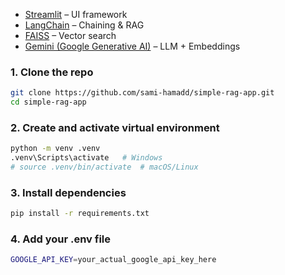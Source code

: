 - [Streamlit](https://streamlit.io/) – UI framework
- [LangChain](https://www.langchain.com/) – Chaining & RAG
- [FAISS](https://github.com/facebookresearch/faiss) – Vector search
- [Gemini (Google Generative AI)](https://makersuite.google.com/) – LLM + Embeddings

### 1. Clone the repo

```bash
git clone https://github.com/sami-hamadd/simple-rag-app.git
cd simple-rag-app
```

### 2. Create and activate virtual environment
```bash
python -m venv .venv
.venv\Scripts\activate   # Windows
# source .venv/bin/activate  # macOS/Linux
```
### 3. Install dependencies
```bash
pip install -r requirements.txt
```
### 4. Add your .env file
```bash
GOOGLE_API_KEY=your_actual_google_api_key_here
```
